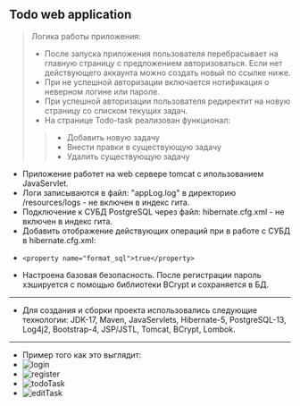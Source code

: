## Todo web application

> Логика работы приложения:
> * После запуска приложения пользователя перебрасывает на главную страницу с предложением авторизоваться. Если нет действующего аккаунта можно создать новый по ссылке ниже.
> * При не успешной авторизации включается нотификация о неверном логине или пароле.
> * При успешной авторизации пользователя редиректит на новую страницу со списком текущих задач.
> * На странице Todo-task реализован функционал:
>> * Добавить новую задачу 
>> * Внести правки в существующую задачу
>> * Удалить существующую задачу
* Приложение работет на web сервере tomcat с ипользованием JavaServlet.
* Логи записываются в файл: "appLog.log" в директорию /resources/logs - не включен в индекс гита.
* Подключение к СУБД PostgreSQL через файл: hibernate.cfg.xml - не включен в индекс гита.
* Добавить отображение действующих операций при в работе с СУБД в hibernate.cfg.xml:
*     <property name="format_sql">true</property>
* Настроена базовая безопасность. После регистрации пароль хэшируется с помощью библиотеки BCrypt и сохраняется в БД.
------------------------------------
* Для создания и сборки проекта использовались следующие технологии:
  JDK-17, Maven, JavaServlets, Hibernate-5, PostgreSQL-13, Log4j2, Bootstrap-4, JSP/JSTL, Tomcat, BCrypt, Lombok.
------------------------------------
* Пример того как это выглядит: 
* ![login](https://i.imgur.com/YOaeMQn.png)
* ![register](https://i.imgur.com/xpVq7eK.png)
* ![todoTask](https://i.imgur.com/ijmc0Oy.png)
* ![editTask](https://i.imgur.com/UzsKzjX.png)